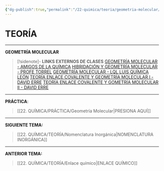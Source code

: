 ```yaml
---
{"dg-publish":true,"permalink":"/22-quimica/teoria/geometria-molecular/","tags":["Química","Teoría"]}
---
```


# TEORÍA
----
**GEOMETRÍA MOLECULAR** 

>[!sidenote]- **LINKS EXTERNOS DE CLASES** 
>[GEOMETRÍA MOLECULAR - AMIGOS DE LA QUÍMICA](https://www.youtube.com/watch?v=yyETY2ARd3g) 
>[HIBRIDACIÓN Y GEOMETRÍA MOLECULAR - PROFE TORREL](https://www.youtube.com/watch?v=9ObKxP4Wo4s) 
>[GEOMETRÍA MOLECULAR - LQL LUIS QUÍMICA LEÓN](https://www.youtube.com/watch?v=SbcoQIBGcCw) 
>[TEORÍA ENLACE COVALENTE Y GEOMETRÍA MOLECULAR I - DAVID ERRE](https://www.youtube.com/watch?v=iDWi0z_7n1c) 
>[TEORÍA ENLACE COVALENTE Y GOMETRÍA MOLECULAR II - DAVID ERRE](https://www.youtube.com/watch?v=EkoL8TkrSI0)



---
**PRÁCTICA**:
>[[22. QUÍMICA/PRÁCTICA/Geometría Molecular\|PRESIONA AQUÍ]]

---
**SIGUIENTE TEMA:** 
>[[22. QUÍMICA/TEORÍA/Nomenclatura Inorgánica\|NOMENCLATURA INORGÁNICA]]

---
**ANTERIOR TEMA:** 
>[[22. QUÍMICA/TEORÍA/Enlace químico\|ENLACE QUÍMICO]]
